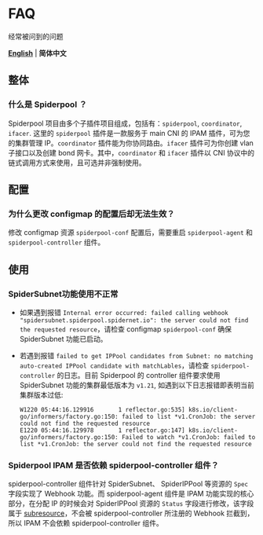# FAQ

经常被问到的问题

[**English**](./faq.md) | **简体中文**

## 整体

### 什么是 Spiderpool ？

Spiderpool 项目由多个子插件项目组成，包括有：`spiderpool`, `coordinator`, `ifacer`. 这里的 `spiderpool` 插件是一款服务于 main CNI 的 IPAM 插件，可为您的集群管理 IP。`coordinator` 插件能为你协同路由。`ifacer` 插件可为你创建 vlan 子接口以及创建 bond 网卡。其中，`coordinator` 和 `ifacer` 插件以 CNI 协议中的链式调用方式来使用，且可选并非强制使用。

## 配置

### 为什么更改 configmap 的配置后却无法生效？

修改 configmap 资源 `spiderpool-conf` 配置后，需要重启 `spiderpool-agent` 和 `spiderpool-controller` 组件。

## 使用

### SpiderSubnet功能使用不正常

- 如果遇到报错 `Internal error occurred: failed calling webhook "spidersubnet.spiderpool.spidernet.io": the server could not find the requested resource`，请检查 configmap `spiderpool-conf` 确保 SpiderSubnet 功能已启动。
- 若遇到报错 `failed to get IPPool candidates from Subnet: no matching auto-created IPPool candidate with matchLables`，请检查 `spiderpool-controller` 的日志。目前 Spiderpool 的 controller 组件要求使用 SpiderSubnet 功能的集群最低版本为 `v1.21`, 如遇到以下日志报错即表明当前集群版本过低:

    ```text
    W1220 05:44:16.129916       1 reflector.go:535] k8s.io/client-go/informers/factory.go:150: failed to list *v1.CronJob: the server could not find the requested resource
    E1220 05:44:16.129978       1 reflector.go:147] k8s.io/client-go/informers/factory.go:150: Failed to watch *v1.CronJob: failed to list *v1.CronJob: the server could not find the requested resource
    ```

### Spiderpool IPAM 是否依赖 spiderpool-controller 组件？

spiderpool-controller 组件针对 SpiderSubnet、 SpiderIPPool 等资源的 `Spec` 字段实现了 Webhook 功能。而 spiderpool-agent 组件是 IPAM 功能实现的核心部分，在分配 IP 的时候会对 SpiderIPPool 资源的 `Status` 字段进行修改，该字段属于 [subresource](https://kubernetes.io/docs/tasks/extend-kubernetes/custom-resources/custom-resource-definitions/#subresources)，不会被 spiderpool-controller 所注册的 Webhook 拦截到，所以 IPAM 不会依赖 spiderpool-controller 组件。   

